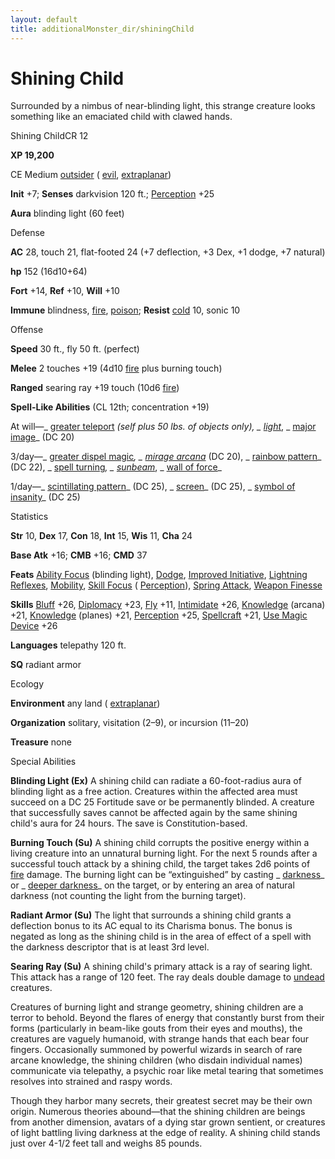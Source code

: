 ```yaml
---
layout: default
title: additionalMonster_dir/shiningChild
---
```

# Shining Child 

Surrounded by a nimbus of near-blinding light, this strange creature looks something like an emaciated child with clawed hands.

Shining ChildCR 12

**XP 19,200**

CE Medium [outsider](monsters/creatureTypes#_outsider) ( [evil](monster_dir/creatureTypes#_evil-subtype), [extraplanar](monsters/creatureTypes#_extraplanar-subtype))

**Init** +7; **Senses** darkvision 120 ft.; [Perception](additionalMonster_dir/../skill_dir/perception#_perception) +25

**Aura** blinding light (60 feet)

Defense

**AC** 28, touch 21, flat-footed 24 (+7 deflection, +3 Dex, +1 dodge, +7 natural)

**hp** 152 (16d10+64)

**Fort** +14, **Ref** +10, **Will** +10

**Immune** blindness, [fire](monsters/creatureTypes#_fire-subtype), [poison](monster_dir/universalMonsterRules#_poison-(ex-or-su)); **Resist** [cold](monsters/creatureTypes#_cold-subtype) 10, sonic 10

Offense

**Speed** 30 ft., fly 50 ft. (perfect)

**Melee** 2 touches +19 (4d10 [fire](monster_dir/creatureTypes#_fire-subtype) plus burning touch)

**Ranged** searing ray +19 touch (10d6 [fire](monsters/creatureTypes#_fire-subtype))

**Spell-Like Abilities** (CL 12th; concentration +19)

At will—_ [greater teleport](additionalMonster_dir/../spell_dir/teleport#_teleport-greater) _(self plus 50 lbs. of objects only), _ [light](additionalMonsters/../spell_dir/light#_light)_, _ [major image](additionalMonsters/../spell_dir/majorImage#_major-image)_ (DC 20)

3/day—_ [greater dispel magic](additionalMonster_dir/../spell_dir/dispelMagic#_dispel-magic-greater)_, _ [mirage arcana](additionalMonsters/../spell_dir/mirageArcana#_mirage-arcana)_ (DC 20), _ [rainbow pattern](additionalMonsters/../spell_dir/rainbowPattern#_rainbow-pattern)_ (DC 22), _ [spell turning](additionalMonsters/../spell_dir/spellTurning#_spell-turning)_, _ [sunbeam](additionalMonsters/../spell_dir/sunbeam#_sunbeam)_, _ [wall of force](additionalMonsters/../spell_dir/wallOfForce#_wall-of-force)_

1/day—_ [scintillating pattern](additionalMonster_dir/../spell_dir/scintillatingPattern#_scintillating-pattern)_ (DC 25), _ [screen](additionalMonsters/../spell_dir/screen#_screen)_ (DC 25), _ [symbol of insanity](additionalMonsters/../spell_dir/symbolOfInsanity#_symbol-of-insanity)_ (DC 25)

Statistics

**Str** 10, **Dex** 17, **Con** 18, **Int** 15, **Wis** 11, **Cha** 24

**Base Atk** +16; **CMB** +16; **CMD** 37

**Feats** [Ability Focus](additionalMonsters/../monster_dir/monsterFeats#_ability-focus) (blinding light), [Dodge](additionalMonsters/../feats#_dodge), [Improved Initiative](additionalMonster_dir/../feats#_improved-initiative), [Lightning Reflexes](additionalMonster_dir/../feats#_lightning-reflexes), [Mobility](additionalMonster_dir/../feats#_mobility), [Skill Focus](additionalMonster_dir/../feats#_skill-focus) ( [Perception](additionalMonster_dir/../skill_dir/perception#_perception)), [Spring Attack](additionalMonsters/../feats#_spring-attack), [Weapon Finesse](additionalMonster_dir/../feats#_weapon-finesse)

**Skills** [Bluff](additionalMonster_dir/../skill_dir/bluff#_bluff) +26, [Diplomacy](additionalMonsters/../skill_dir/diplomacy#_diplomacy) +23, [Fly](additionalMonsters/../skill_dir/fly#_fly) +11, [Intimidate](additionalMonsters/../skill_dir/intimidate#_intimidate) +26, [Knowledge](additionalMonsters/../skill_dir/knowledge#_knowledge) (arcana) +21, [Knowledge](additionalMonsters/../skill_dir/knowledge#_knowledge) (planes) +21, [Perception](additionalMonsters/../skill_dir/perception#_perception) +25, [Spellcraft](additionalMonsters/../skill_dir/spellcraft#_spellcraft) +21, [Use Magic Device](additionalMonsters/../skill_dir/useMagicDevice#_use-magic-device) +26

**Languages** telepathy 120 ft.

**SQ** radiant armor

Ecology

**Environment** any land ( [extraplanar](monsters/creatureTypes#_extraplanar-subtype))

**Organization** solitary, visitation (2–9), or incursion (11–20)

**Treasure** none

Special Abilities

**Blinding Light (Ex)** A shining child can radiate a 60-foot-radius aura of blinding light as a free action. Creatures within the affected area must succeed on a DC 25 Fortitude save or be permanently blinded. A creature that successfully saves cannot be affected again by the same shining child's aura for 24 hours. The save is Constitution-based.

**Burning Touch (Su)** A shining child corrupts the positive energy within a living creature into an unnatural burning light. For the next 5 rounds after a successful touch attack by a shining child, the target takes 2d6 points of [fire](monster_dir/creatureTypes#_fire-subtype) damage. The burning light can be “extinguished” by casting _ [darkness](additionalMonsters/../spell_dir/darkness#_darkness)_ or _ [deeper darkness](additionalMonsters/../spell_dir/deeperDarkness#_deeper-darkness)_ on the target, or by entering an area of natural darkness (not counting the light from the burning target).

**Radiant Armor (Su)** The light that surrounds a shining child grants a deflection bonus to its AC equal to its Charisma bonus. The bonus is negated as long as the shining child is in the area of effect of a spell with the darkness descriptor that is at least 3rd level.

**Searing Ray (Su)** A shining child's primary attack is a ray of searing light. This attack has a range of 120 feet. The ray deals double damage to [undead](monsters/creatureTypes#_undead) creatures.

Creatures of burning light and strange geometry, shining children are a terror to behold. Beyond the flares of energy that constantly burst from their forms (particularly in beam-like gouts from their eyes and mouths), the creatures are vaguely humanoid, with strange hands that each bear four fingers. Occasionally summoned by powerful wizards in search of rare arcane knowledge, the shining children (who disdain individual names) communicate via telepathy, a psychic roar like metal tearing that sometimes resolves into strained and raspy words.

Though they harbor many secrets, their greatest secret may be their own origin. Numerous theories abound—that the shining children are beings from another dimension, avatars of a dying star grown sentient, or creatures of light battling living darkness at the edge of reality. A shining child stands just over 4-1/2 feet tall and weighs 85 pounds.

